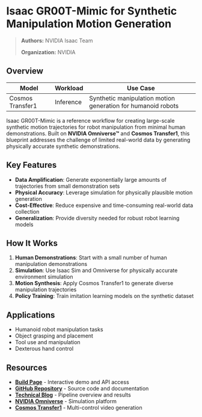 # Isaac GR00T-Mimic for Synthetic Manipulation Motion Generation

> **Authors:** NVIDIA Isaac Team
>
> **Organization:** NVIDIA

## Overview

| **Model** | **Workload** | **Use Case** |
|-----------|--------------|--------------|
| Cosmos Transfer1 | Inference | Synthetic manipulation motion generation for humanoid robots |

Isaac GR00T-Mimic is a reference workflow for creating large-scale synthetic motion trajectories for robot manipulation from minimal human demonstrations. Built on **NVIDIA Omniverse™** and **Cosmos Transfer1**, this blueprint addresses the challenge of limited real-world data by generating physically accurate synthetic demonstrations.

## Key Features

- **Data Amplification**: Generate exponentially large amounts of trajectories from small demonstration sets
- **Physical Accuracy**: Leverage simulation for physically plausible motion generation
- **Cost-Effective**: Reduce expensive and time-consuming real-world data collection
- **Generalization**: Provide diversity needed for robust robot learning models

## How It Works

1. **Human Demonstrations**: Start with a small number of human manipulation demonstrations
2. **Simulation**: Use Isaac Sim and Omniverse for physically accurate environment simulation
3. **Motion Synthesis**: Apply Cosmos Transfer1 to generate diverse manipulation trajectories
4. **Policy Training**: Train imitation learning models on the synthetic dataset

## Applications

- Humanoid robot manipulation tasks
- Object grasping and placement
- Tool use and manipulation
- Dexterous hand control

## Resources

- **[Build Page](https://build.nvidia.com/nvidia/isaac-gr00t-synthetic-manipulation)** - Interactive demo and API access
- **[GitHub Repository](https://github.com/NVIDIA-Omniverse-blueprints/synthetic-manipulation-motion-generation)** - Source code and documentation
- **[Technical Blog](https://developer.nvidia.com/blog/building-a-synthetic-motion-generation-pipeline-for-humanoid-robot-learning/)** - Pipeline overview and results
- **[NVIDIA Omniverse](https://www.nvidia.com/en-us/omniverse/)** - Simulation platform
- **[Cosmos Transfer1](https://github.com/nvidia-cosmos/cosmos-transfer1)** - Multi-control video generation
